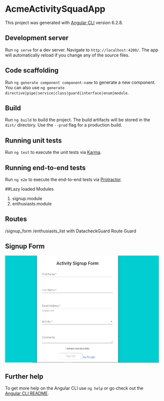 # AcmeActivitySquadApp

This project was generated with [Angular CLI](https://github.com/angular/angular-cli) version 6.2.8.

## Development server

Run `ng serve` for a dev server. Navigate to `http://localhost:4200/`. The app will automatically reload if you change any of the source files.

## Code scaffolding

Run `ng generate component component-name` to generate a new component. You can also use `ng generate directive|pipe|service|class|guard|interface|enum|module`.

## Build

Run `ng build` to build the project. The build artifacts will be stored in the `dist/` directory. Use the `--prod` flag for a production build.

## Running unit tests

Run `ng test` to execute the unit tests via [Karma](https://karma-runner.github.io).

## Running end-to-end tests

Run `ng e2e` to execute the end-to-end tests via [Protractor](http://www.protractortest.org/).


##Lazy loaded Modules
1. signup.module
2. enthusiasts.module

## Routes
/signup_form
/enthusiasts_list with DatacheckGuard Route Guard


## Signup Form
![Alt text](SignUpScreenShot.JPG?raw=true "Optional Title")


## Further help

To get more help on the Angular CLI use `ng help` or go check out the [Angular CLI README](https://github.com/angular/angular-cli/blob/master/README.md).
